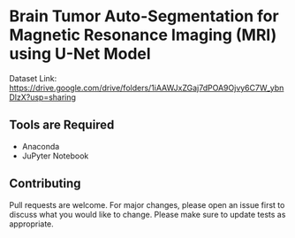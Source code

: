 # Brain Tumor Auto-Segmentation for Magnetic Resonance Imaging (MRI) using U-Net Model
Dataset Link: https://drive.google.com/drive/folders/1iAAWJxZGaj7dPOA9Ojvy6C7W_ybnDlzX?usp=sharing

## Tools are Required
- Anaconda
- JuPyter Notebook

## Contributing
Pull requests are welcome. For major changes, please open an issue first to discuss what you would like to change.
Please make sure to update tests as appropriate.
